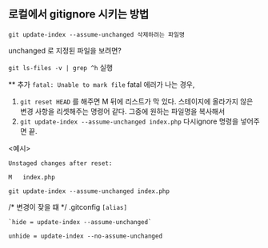 ## 로컬에서 gitignore 시키는 방법

`git update-index --assume-unchanged 삭제하려는 파일명`

unchanged 로 지정된 파일을 보려면?

`git ls-files -v | grep ^h` 실행


** 추가
`fatal: Unable to mark file`
fatal 에러가 나는 경우,

1. `git reset HEAD` 를 해주면 M 뒤에 리스트가 막 있다. 스테이지에 올라가지 않은 변경 사항을 리셋해주는 명령어 같다.
그중에 원하는 파일명을 복사해서
2. `git update-index --assume-unchanged index.php`
다시ignore 명령을 넣어주면 끝.

<예시>

`Unstaged changes after reset:`

`M   index.php`

`git update-index --assume-unchanged index.php`


/* 변경이 잦을 떄 */
.gitconfig
`[alias]`

    `hide = update-index --assume-unchanged`
    
   `unhide = update-index --no-assume-unchanged`
